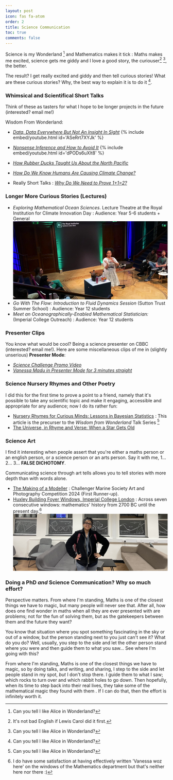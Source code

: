 ```yaml
---
layout: post
icon: fas fa-atom
order: 2
title: Science Communication
toc: true
comments: false
---
```



Science is my Wonderland [^alice] and Mathematics makes it tick
: Maths makes me excited, science gets me giddy and I love a good story, the curiouser[^carol] [^alice], the better.

The result? I get really excited and giddy and then tell curious stories! What are these curious stories? Why, the best way to explain it is to do it [^alice].

### <i class="fas fa-comment"></i> Whimsical and Scientifical Short Talks

Think of these as tasters for what I hope to be longer projects in the future (interested? email me!)

Wisdom From Wonderland:
* [*Data, Data Everywhere But Not An Insight In Sight*](https://youtu.be/ASeRrt7XYJk)
{% include embed/youtube.html id='ASeRrt7XYJk' %}

* [*Nonsense Inference and How to Avoid It*](https://youtu.be/dPODs6uXlt8)
{% include embed/youtube.html id='dPODs6uXlt8' %}

* [*How Rubber Ducks Taught Us About the North Pacific*](https://youtu.be/q_mtX0ciC_s)
* [*How Do We Know Humans Are Causing Climate Change?*](https://youtu.be/GjwItMMFO8c)
* Really Short Talks
: [*Why Do We Need to Prove 1+1=2?*](https://youtu.be/PsWQMwSbTe0)

### <i class="fas fa-person-chalkboard"></i> Longer More Curious Stories (Lectures)
* *Exploring Mathematical Ocean Sciences*. Lecture Theatre at the Royal Institution for Climate Innovation Day 
: Audience\: Year 5-6 students + General 
![Desktop View](/assets/img/ri.jpg)
* *Go With The Flow\: Introduction to Fluid Dynamics Session* (Sutton Trust Summer School) 
: Audience\: Year 12 students
* *Meet an Oceanographically-Enabled Mathematical Statistician:* (Imperial College Outreach) 
: Audience\: Year 12 students

### <i class="fas fa-chalkboard-user"></i> Presenter Clips

You know what would be cool? Being a science presenter on CBBC (interested? email me!). Here are some miscellaneous clips of me in (slightly unserious) **Presenter Mode**:

* [*Science Challenge Promo Video*](https://youtube.com/shorts/iyU5bNSjNLg)
* [*Vanessa Madu in Presenter Mode for 3 minutes straight*](https://youtu.be/Ff4YN1j7--s)

### <i class="fas fa-pen-nib"></i> Science Nursery Rhymes and Other Poetry

 I did this for the first time to prove a point to a friend, namely that it's possible to take any scientific topic and make it engaging, accessible and appropriate for any audience; now I do its rather fun:

- [Nursery Rhymes for Curious Minds: Lessons in Bayesian Statistics](https://medium.com/@vanessamadu/nursery-rhymes-for-curious-minds-the-queen-of-hearts-messes-up-her-tarts-43580870a2d3)
: This article is the precurser to the *Wisdom from Wonderland* Talk Series [^alice]
- [The Universe, in Rhyme and Verse: When a Star Gets Old](https://medium.com/@vanessamadu/the-universe-in-rhyme-and-verse-when-a-star-gets-old-a55e07681832)

### <i class = "fas fa-palette"></i> Science Art

I find it interesting when people assert that you're either a maths person or an english person, or a science person or an arts person. Say it with me, 1... 2... 3... **FALSE DICHOTOMY**.

Communicating science through art tells allows you to tell stories with more depth than with words alone. 

* [The Making of a Modeller](https://vanessamadu.github.io/posts/making-of-a-modeller/)
: Challenger Marine Society Art and Photography Competition 2024 (First Runner-up).
* [Huxley Building Foyer Windows, Imperial College London](https://www.imperial.ac.uk/news/251858/new-window-displays-huxley-building-weave/)
: Across seven consecutive windows: mathematics' history from 2700 BC until the present day.[^vanessa-woz-here]
![Desktop View](/assets/img/windows.jpg)

### Doing a PhD *and* Science Communication? Why so much effort?

Perspective matters. From where I'm standing, Maths is one of the closest things we have to magic, but many people will never see that. After all, how does one find wonder in maths when all they are ever presented with are problems; not for the fun of solving them, but as the gatekeepers between them and the future they want?

You know that situation where you spot something fascinating in the sky or out of a window, but the person standing next to you just can't see it? What do you do? Well, usually, you step to the side and let the other person stand where you were and then guide them to what you saw... See where I'm going with this? 

From where I'm standing, Maths is one of the closest things we have to magic, so by doing talks, and writing, and sharing, I step to the side and let people stand in my spot, *but* I don't stop there. I guide them to what I saw; which rocks to turn over and which rabbit holes to go down. 
Then hopefully, when its time to step back into their real lives, they take some of the mathematical magic they found with them <i class="fas fa-magic-wand-sparkles"></i>. If I can do that, then the effort is infinitely worth it.


[^carol]: It's not bad English if Lewis Carol did it first.
[^alice]: Can you tell I like Alice in Wonderland?
[^vanessa-woz-here]: I do have some satisfaction at having effectively written 'Vanessa woz here' on the windows of the Mathematics department but that's neither here nor there :)
